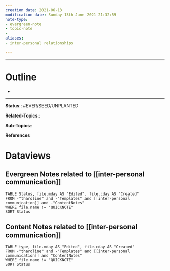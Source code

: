 ```yaml
---
creation date: 2021-06-13
modification date: Sunday 13th June 2021 21:32:59
note-type: 
- evergreen-note
- topic-note
- 
aliases:
- inter-personal relationships

---
```




---
# Outline
- 

---

**Status**:: #EVER/SEED/UNPLANTED 

**Related-Topics**:: 
	
**Sub-Topics**::
	
**References**

# Dataviews 
## Evergreen Notes related to [[inter-personal communication]]
```dataview
TABLE Status, file.mday AS "Edited", file.cday AS "Created"
FROM -"tharoline" and -"Templates" and [[inter-personal communication]] and -"ContentNotes"
WHERE file.name != "QUICKNOTE"
SORT Status
```
## Content Notes related to [[inter-personal communication]]
```dataview
TABLE type, file.mday AS "Edited", file.cday AS "Created"
FROM -"tharoline" and -"Templates" and [[inter-personal communication]] and "ContentNotes"
WHERE file.name != "QUICKNOTE"
SORT Status
```